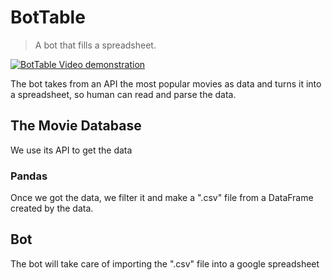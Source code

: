 # BotTable

> A bot that fills a spreadsheet.

[![BotTable Video demonstration](https://img.youtube.com/vi/Lt8UmsEkLpA/0.jpg)](https://www.youtube.com/watch?v=Lt8UmsEkLpA)

The bot takes from an API the most popular movies as data and turns it into a spreadsheet, so human can read and parse the data.

## The Movie Database

We use its API to get the data

### Pandas

Once we got the data, we filter it and make a ".csv" file from a DataFrame created by the data.

## Bot

The bot will take care of importing the ".csv" file into a google spreadsheet
